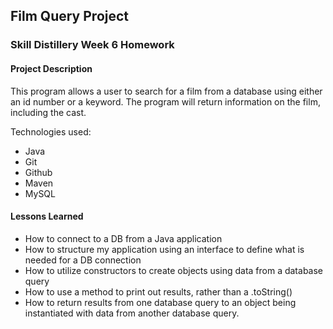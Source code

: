 ## Film Query Project

### Skill Distillery Week 6 Homework

#### Project Description
This program allows a user to search for a film from a database using either an id number or a keyword. The program will return information on the film, including the cast.


Technologies used:
* Java
* Git
* Github
* Maven
* MySQL


#### Lessons Learned
* How to connect to a DB from a Java application
* How to structure my application using an interface to define what is needed for a DB connection
* How to utilize constructors to create objects using data from a database query 
* How to use a method to print out results, rather than a .toString()
* How to return results from one database query to an object being instantiated with data from another database query.
